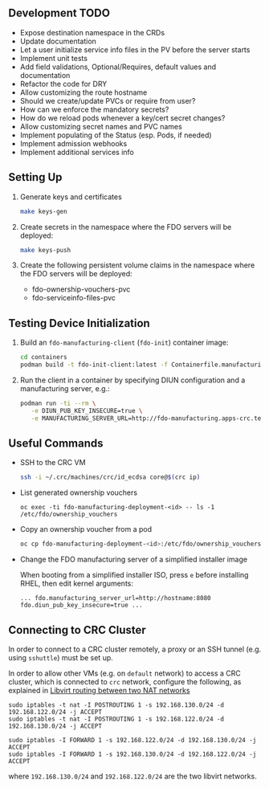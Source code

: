 ## Development TODO

* Expose destination namespace in the CRDs
* Update documentation
* Let a user initialize service info files in the PV before the server starts
* Implement unit tests
* Add field validations, Optional/Requires, default values and documentation
* Refactor the code for DRY
* Allow customizing the route hostname
* Should we create/update PVCs or require from user?
* How can we enforce the mandatory secrets?
* How do we reload pods whenever a key/cert secret changes?
* Allow customizing secret names and PVC names
* Implement populating of the Status (esp. Pods, if needed)
* Implement admission webhooks
* Implement additional services info

## Setting Up

1. Generate keys and certificates

   ```sh
   make keys-gen
   ```

2. Create secrets in the namespace where the FDO servers will be deployed:

   ```sh
   make keys-push
   ```

3. Create the following persistent volume claims in the namespace where the FDO servers will be deployed:

   * fdo-ownership-vouchers-pvc
   * fdo-serviceinfo-files-pvc

## Testing Device Initialization

1. Build an `fdo-manufacturing-client` (`fdo-init`) container image:

   ```sh
   cd containers
   podman build -t fdo-init-client:latest -f Containerfile.manufacturing-client
   ```

2. Run the client in a container by specifying DIUN configuration and a manufacturing server, e.g.:

   ```sh
   podman run -ti --rm \
      -e DIUN_PUB_KEY_INSECURE=true \
      -e MANUFACTURING_SERVER_URL=http://fdo-manufacturing.apps-crc.testing fdo-init-client:latest
   ```

## Useful Commands

* SSH to the CRC VM

  ```sh
  ssh -i ~/.crc/machines/crc/id_ecdsa core@$(crc ip)
  ```

* List generated ownership vouchers

  ```
  oc exec -ti fdo-manufacturing-deployment-<id> -- ls -1 /etc/fdo/ownership_vouchers
  ```

* Copy an ownership voucher from a pod

  ```sh
  oc cp fdo-manufacturing-deployment-<id>:/etc/fdo/ownership_vouchers/<filename> <filename>
  ```

* Change the FDO manufacturing server of a simplified installer image

  When booting from a simplified installer ISO, press `e` before installing RHEL, then edit kernel arguments:

  ```console
  ... fdo.manufacturing_server_url=http://hostname:8080 fdo.diun_pub_key_insecure=true ...
  ```

## Connecting to CRC Cluster

In order to connect to a CRC cluster remotely, a proxy or an SSH tunnel (e.g. using `sshuttle`) must be set up.

In order to allow other VMs (e.g. on `default` network) to access a CRC cluster, which is connected to `crc` network, configure the following, as explained in [Libvirt routing between two NAT networks](https://serverfault.com/questions/1109903/libvirt-routing-between-two-nat-networks)

```console
sudo iptables -t nat -I POSTROUTING 1 -s 192.168.130.0/24 -d 192.168.122.0/24 -j ACCEPT
sudo iptables -t nat -I POSTROUTING 1 -s 192.168.122.0/24 -d 192.168.130.0/24 -j ACCEPT

sudo iptables -I FORWARD 1 -s 192.168.122.0/24 -d 192.168.130.0/24 -j ACCEPT
sudo iptables -I FORWARD 1 -s 192.168.130.0/24 -d 192.168.122.0/24 -j ACCEPT
```

where `192.168.130.0/24` and `192.168.122.0/24` are the two libvirt networks.